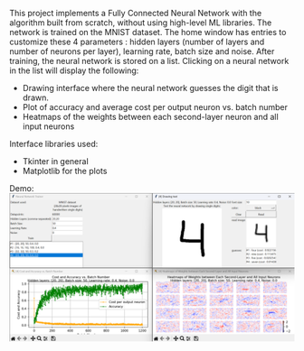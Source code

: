 This project implements a Fully Connected Neural Network with the algorithm built from scratch, without using high-level ML libraries. 
The network is trained on the MNIST dataset.
The home window has entries to customize these 4 parameters : hidden layers (number of layers and number of neurons per layer), learning rate, batch size and noise. 
After training, the neural network is stored on a list.
Clicking on a neural network in the list will display the following:
  - Drawing interface where the neural network guesses the digit that is drawn.
  - Plot of accuracy and average cost per output neuron vs. batch number
  - Heatmaps of the weights between each second-layer neuron and all input neurons

Interface libraries used:
  - Tkinter in general
  - Matplotlib for the plots

Demo:
![This is a demo of the application](https://github.com/kenyamabro/better-neural-network/blob/main/demo.png)
